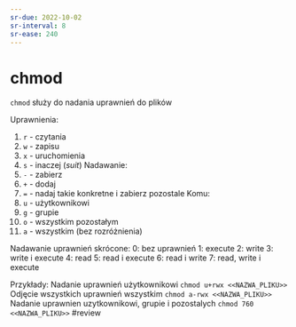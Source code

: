 ```yaml
---
sr-due: 2022-10-02
sr-interval: 8
sr-ease: 240
---
```


# chmod
`chmod` służy do nadania uprawnień do plików

Uprawnienia:
1. `r` - czytania
2. `w` - zapisu
3. `x` - uruchomienia
4. `s` - inaczej (*suit*)
Nadawanie:
1. `-` - zabierz
2. `+` - dodaj
3. `=` - nadaj takie konkretne i zabierz pozostale
Komu:
1. `u` - użytkownikowi
2. `g` - grupie
3. `o` - wszystkim pozostałym
4. `a` - wszystkim (bez rozróżnienia)

Nadawanie uprawnień skrócone:
0: bez uprawnień 
1: execute
2: write
3: write i execute
4: read
5: read i execute
6: read i write
7: read, write i execute


Przykłady:
Nadanie uprawnień użytkownikowi
`chmod u+rwx <<NAZWA_PLIKU>>`
Odjęcie wszystkich uprawnień wszystkim 
`chmod a-rwx <<NAZWA_PLIKU>>`
Nadanie uprawnien uzytkownikowi, grupie i pozostalych
`chmod 760 <<NAZWA_PLIKU>>`
#review
